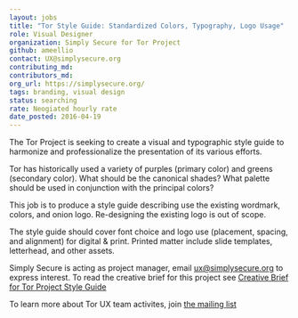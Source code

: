 ```yaml
---
layout: jobs
title: "Tor Style Guide: Standardized Colors, Typography, Logo Usage"
role: Visual Designer
organization: Simply Secure for Tor Project
github: ameellio
contact: UX@simplysecure.org
contributing_md:
contributors_md:
org_url: https://simplysecure.org/
tags: branding, visual design
status: searching
rate: Neogiated hourly rate
date_posted: 2016-04-19
---
```

The Tor Project is seeking to create a visual and typographic style guide to harmonize and professionalize the presentation of its various efforts.

Tor has historically used a variety of purples (primary color) and greens (secondary color). What should be the canonical shades? What palette should be used in conjunction with the principal colors?

This job is to produce a style guide describing use the existing wordmark, colors, and onion logo.  Re-designing the existing logo is out of scope.

The style guide should cover font choice and logo use (placement, spacing, and alignment) for digital & print. Printed matter include slide templates, letterhead, and other assets.

Simply Secure is acting as project manager, email ux@simplysecure.org to express interest. To read the creative brief for this project see [Creative Brief for Tor Project Style Guide](https://github.com/simplysecure/tor/blob/master/CreativeBriefforTorProjectStyleGuide.pdf)

To learn more about Tor UX team activites, join [the mailing list](https://lists.torproject.org/cgi-bin/mailman/listinfo/ux)


